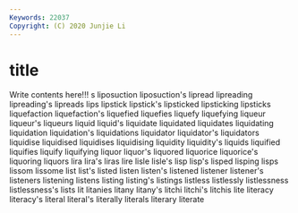 ```yaml
---
Keywords: 22037
Copyright: (C) 2020 Junjie Li
---
```


# title

Write contents here!!!
s 
liposuction 
liposuction's 
lipread 
lipreading 
lipreading's 
lipreads 
lips 
lipstick 
lipstick's
lipsticked 
lipsticking 
lipsticks 
liquefaction 
liquefaction's 
liquefied 
liquefies 
liquefy 
liquefying 
liqueur
liqueur's 
liqueurs 
liquid 
liquid's 
liquidate 
liquidated 
liquidates 
liquidating 
liquidation 
liquidation's
liquidations 
liquidator 
liquidator's 
liquidators 
liquidise 
liquidised 
liquidises 
liquidising 
liquidity 
liquidity's
liquids 
liquified 
liquifies 
liquify 
liquifying 
liquor 
liquor's 
liquored 
liquorice 
liquorice's
liquoring 
liquors 
lira 
lira's 
liras 
lire 
lisle 
lisle's 
lisp 
lisp's
lisped 
lisping 
lisps 
lissom 
lissome 
list 
list's 
listed 
listen 
listen's
listened 
listener 
listener's 
listeners 
listening 
listens 
listing 
listing's 
listings 
listless
listlessly 
listlessness 
listlessness's 
lists 
lit 
litanies 
litany 
litany's 
litchi 
litchi's
litchis 
lite 
literacy 
literacy's 
literal 
literal's 
literally 
literals 
literary 
literate
